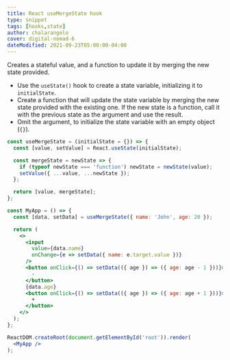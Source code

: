 ```yaml
---
title: React useMergeState hook
type: snippet
tags: [hooks,state]
author: chalarangelo
cover: digital-nomad-6
dateModified: 2021-09-23T05:00:00-04:00
---
```


Creates a stateful value, and a function to update it by merging the new state provided.

- Use the `useState()` hook to create a state variable, initializing it to `initialState`.
- Create a function that will update the state variable by merging the new state provided with the existing one. If the new state is a function, call it with the previous state as the argument and use the result.
- Omit the argument, to initialize the state variable with an empty object (`{}`).

```jsx
const useMergeState = (initialState = {}) => {
  const [value, setValue] = React.useState(initialState);

  const mergeState = newState => {
    if (typeof newState === 'function') newState = newState(value);
    setValue({ ...value, ...newState });
  };

  return [value, mergeState];
};
```

```jsx
const MyApp = () => {
  const [data, setData] = useMergeState({ name: 'John', age: 20 });

  return (
    <>
      <input
        value={data.name}
        onChange={e => setData({ name: e.target.value })}
      />
      <button onClick={() => setData(({ age }) => ({ age: age - 1 }))}>
        -
      </button>
      {data.age}
      <button onClick={() => setData(({ age }) => ({ age: age + 1 }))}>
        +
      </button>
    </>
  );
};

ReactDOM.createRoot(document.getElementById('root')).render(
  <MyApp />
);
```
